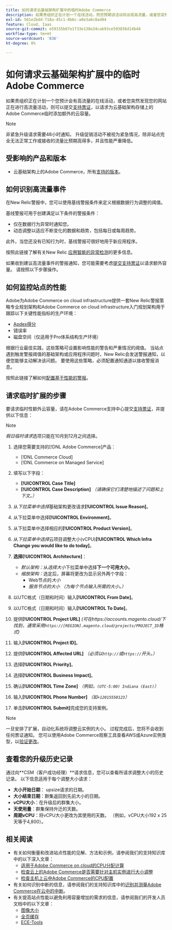 ```yaml
---
title: 如何请求云基础架构扩展中的临时Adobe Commerce
description: 如果贵组织正在计划一个在线活动，而您预期该活动将出现高流量，或者您突然发现您的网站正在进行高流量活动，则可以提交[支持工单](/help/help-center-guide/help-center/magento-help-center-user-guide.md#submit-ticket)以请求为云基础架构商店上的Adobe Commerce临时添加云容量。
exl-id: 561e2bdd-718a-45c1-8b6c-a0e3a6c8ad04
feature: Cloud, Iaas
source-git-commit: e59335b67e1f33e138e34cab93ce593836d14b48
workflow-type: tm+mt
source-wordcount: '836'
ht-degree: 0%

---
```


# 如何请求云基础架构扩展中的临时Adobe Commerce

如果贵组织正在计划一个您预计会有高流量的在线活动，或者您突然发现您的网站正在进行高流量活动，则可以提交[支持票证](/help/help-center-guide/help-center/magento-help-center-user-guide.md#submit-ticket)，以请求为云基础架构存储上的Adobe Commerce临时添加额外的云容量。

>[!NOTE]
>
>非紧急升级请求需要48小时通知。 升级促销活动不被视为紧急情况，除非站点完全无法正常工作或接收的流量比预期高得多，并且性能严重降低。

## 受影响的产品和版本

* 云基础架构上的Adobe Commerce，所有[支持的版本](https://www.adobe.com/content/dam/cc/en/legal/terms/enterprise/pdfs/Adobe-Commerce-Software-Lifecycle-Policy.pdf)。

## 如何识别高流量事件

在New Relic警报中，您可以使用基线警报条件来定义根据数据行为调整的阈值。

基线警报可用于创建满足以下条件的警报条件：

* 仅在数据行为异常时通知您。
* 动态调整以适应不断变化的数据和趋势，包括每日或每周趋势。

此外，当您还没有已知行为时，基线警报可很好地用于新应用程序。

按照此链接了解有关New Relic [应用智能的异常检测](https://docs.newrelic.com/docs/alerts-applied-intelligence/applied-intelligence/anomaly-detection/anomaly-detection-applied-intelligence/)的更多信息。

如果收到建议高流量事件的警报通知，您可能需要考虑[提交支持票证](/docs/commerce-knowledge-base/kb/help-center-guide/magento-help-center-user-guide.html?lang=en#submit-ticket)以请求额外容量。 请按照以下步骤操作。

## 如何监控站点的性能

Adobe为Adobe Commerce on cloud infrastructure提供一套New Relic警报策略专业规划架构和Adobe Commerce on cloud infrastructure入门规划架构用于跟踪以下关键性能指标的生产环境：

* [Apdex得分](https://docs.newrelic.com/docs/apm/new-relic-apm/apdex/apdex-measure-user-satisfaction)
* 错误率
* 磁盘空间（仅适用于Pro体系结构生产环境）

根据行业最佳实践，这些策略可设置影响性能的警告和严重情况的阈值。 当站点遇到触发警报阈值的基础架构或应用程序问题时，New Relic会发送警报通知，以便您能够主动解决该问题。 要使用这些策略，必须配置通知通道以接收警报消息。

按照此链接了解如何[配置基于性能的警报](/docs/commerce-cloud-service/user-guide/monitor/new-relic.html#monitor-performance-with-managed-alerts)。

## 请求临时扩展的步骤

要请求临时性额外云容量，请在Adobe Commerce支持中心提交[支持票证](/help/help-center-guide/help-center/magento-help-center-user-guide.md#submit-ticket)，并提供以下信息：

>[!NOTE]
>
>*假日临时请求*&#x200B;选项只能在10月到12月之间选择。

1. 选择您需要支持的[!DNL Adobe Commerce]产品：
   * [!DNL Commerce Cloud]
   * [!DNL Commerce on Managed Service]

1. 填写以下字段：
   * **[!UICONTROL Case Title]**
   * **[!UICONTROL Case Description]** *（请确保它们清楚地描述了问题和上下文。）*

1. 从&#x200B;*下拉菜单中选择*&#x200B;基础架构更改请求&#x200B;**[!UICONTROL Issue Reason]**。

1. 从下拉菜单中选择&#x200B;**[!UICONTROL Environment]**。

1. 从下拉菜单中选择相应的&#x200B;**[!UICONTROL Product Version]**。

1. 从&#x200B;*下拉菜单中选择*&#x200B;云项目调整大小(vCPU)**[!UICONTROL Which Infra Change you would like to do today]**。

1. **选择[!UICONTROL Architecture]**：
   * *默认架构：*&#x200B;从&#x200B;*选择大小*&#x200B;下拉菜单中选择&#x200B;**下一个可用大小**。
   * *缩放架构：*&#x200B;选定后，屏幕将更改为显示另外两个字段：
      * Web节点的&#x200B;*大小*
      * *服务节点的大小* *（为每个节点输入所需的大小。）*

1. 以UTC格式（日期和时间）输入&#x200B;**[!UICONTROL From Date]**。

1. 以UTC格式（日期和时间）输入&#x200B;**[!UICONTROL To Date]**。

1. 提供&#x200B;**[!UICONTROL Project URL]** *(可在https://accounts.magento.cloud/下找到，通常采用`https://[REGION].magento.cloud/projects/PROJECT_ID`格式)*

1. 输入&#x200B;**[!UICONTROL Project ID]**。

1. 提供&#x200B;**[!UICONTROL Affected URL]** *（必须以`http://`或`https://`开头。）*

1. 选择&#x200B;**[!UICONTROL Priority]**。

1. 选择&#x200B;**[!UICONTROL Business Impact]**。

1. 确认&#x200B;**[!UICONTROL Time Zone]** *（例如，`(UTC-5:00) Indiana (East)`）*

1. 输入&#x200B;**[!UICONTROL Phone Number]** *（如`+12015550123`）*

1. 单击&#x200B;**[!UICONTROL Submit]**&#x200B;完成您的支持案例。

>[!NOTE]
>
>一旦安排了扩展，自动化系统将调整云实例的大小。 过程完成后，您将不会收到任何票证通知。 您可以使用Adobe Commerce观察工具查看AWS或Azure实例类型，以[验证更改](/help/how-to/general/check-vcpu-using-observation-for-adobe-commerce.md)。

## 查看您的升级历史记录

通过向&#x200B;**CSM（客户成功经理）**请求信息，您可以查看所请求调整大小的历史记录。
以下信息适用于每个调整大小请求：

* **大小开始日期**： upsize请求的日期。
* **大小结束日期**：群集返回到先前大小的日期。
* **vCPU大小**：在升级后的群集大小。
* **天使用量**：群集保持升迁的天数。
* **周期vCPU**：将vCPU大小更改为其使用的天数。 （例如，vCPU大小192 x 25天等于4,800）。


## 相关阅读

* 有关如何衡量和改进站点性能的见解、方法和示例，请参阅我们的支持知识库中的以下深入文章：
   * [适用于Adobe Commerce on cloud的CPU分配计算](/docs/commerce-knowledge-base/kb/how-to/magento-commerce-cloud-cpu-allocation-calculation.html)
   * [检查云上的Adobe Commerce是否需要针对主机实例进行大小调整](/docs/commerce-knowledge-base/kb/how-to/magento-commerce-cloud-check-if-upsize-for-hosts-instances-is-needed.html)
   * [检查主机上云中Adobe Commerce的CPU配置](/docs/commerce-knowledge-base/kb/how-to/magento-commerce-cloud-check-hosts-cpu-configuration.html)
* 有关如何识别中断的信息，请参阅我们的支持知识库中的[识别并测量Adobe Commerce在云中的中断](/docs/commerce-knowledge-base/kb/how-to/how-to-identify-outages.html)。
* 有关提高站点性能以避免利用容量增加的需求的信息，请参阅我们的开发人员文档中的以下文章：
   * [图像大小](/docs/commerce-admin/catalog/products/digital-assets/product-image-config.html#product-image-resizing)
   * [全页缓存](/docs/commerce-admin/systems/tools/cache-management.html#full-page-caching)
   * [ECE-Tools](/docs/commerce-cloud-service/user-guide/dev-tools/ece-tools/package-overview.html)
